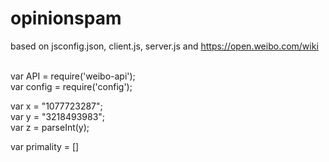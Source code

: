 # opinionspam
based on jsconfig.json, client.js, server.js and https://open.weibo.com/wiki <br/>
<br/>

var API = require('weibo-api'); <br/>
var config = require('config'); <br/>

var x = "1077723287"; <br/>
var y = "3218493983"; <br/>
var z = parseInt(y); <br/>

var primality = [] <br/>

